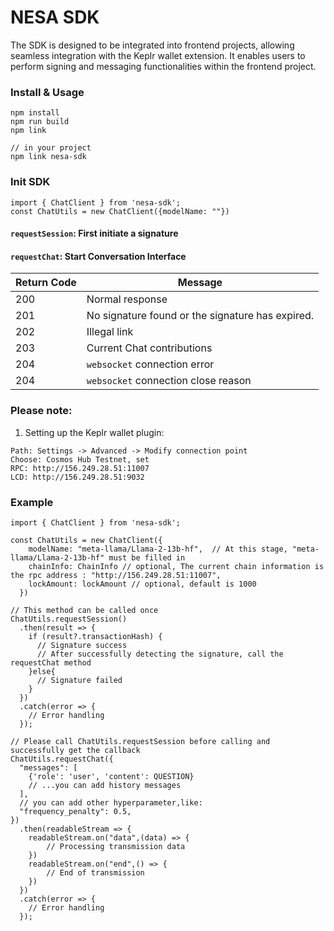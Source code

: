 # NESA SDK

The SDK is designed to be integrated into frontend projects, allowing seamless integration with the Keplr wallet extension. It enables users to perform signing and messaging functionalities within the frontend project.

### Install & Usage

```
npm install
npm run build
npm link
```

```
// in your project
npm link nesa-sdk
```

### Init SDK

```
import { ChatClient } from 'nesa-sdk';
const ChatUtils = new ChatClient({modelName: ""})
```

#### `requestSession`: First initiate a signature

#### `requestChat`: Start Conversation Interface

| Return Code | Message                                          |
| ---- | ------------------------------------------------ |
| 200  | Normal response                                  |
| 201  | No signature found or the signature has expired. |
| 202  | Illegal link                                     |
| 203  | Current Chat contributions                              |
| 204  | `websocket` connection error                     |
| 204  | `websocket` connection close reason                     |


### Please note:

1. Setting up the Keplr wallet plugin:

```
Path: Settings -> Advanced -> Modify connection point
Choose: Cosmos Hub Testnet, set
RPC: http://156.249.28.51:11007
LCD: http://156.249.28.51:9032

```

### Example

```
import { ChatClient } from 'nesa-sdk';

const ChatUtils = new ChatClient({
    modelName: "meta-llama/Llama-2-13b-hf",  // At this stage, "meta-llama/Llama-2-13b-hf" must be filled in
    chainInfo: ChainInfo // optional, The current chain information is the rpc address : "http://156.249.28.51:11007",
    lockAmount: lockAmount // optional, default is 1000
  })

// This method can be called once
ChatUtils.requestSession()
  .then(result => {
    if (result?.transactionHash) {
      // Signature success
      // After successfully detecting the signature, call the requestChat method
    }else{
      // Signature failed
    }
  })
  .catch(error => {
    // Error handling
  });

// Please call ChatUtils.requestSession before calling and successfully get the callback
ChatUtils.requestChat({
  "messages": [
    {'role': 'user', 'content': QUESTION}
    // ...you can add history messages
  ],
  // you can add other hyperparameter,like:
  "frequency_penalty": 0.5,
})
  .then(readableStream => {
    readableStream.on("data",(data) => {
        // Processing transmission data
    })
    readableStream.on("end",() => {
        // End of transmission
    })
  })
  .catch(error => {
    // Error handling
  });
```
